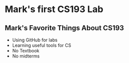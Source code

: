 # Mark's first CS193 Lab


## Mark's Favorite Things About CS193
- Using GitHub for labs
- Learning useful tools for CS
- No Textbook
- No midterms
